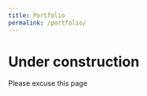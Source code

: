 ```yaml
---
title: Portfolio
permalink: /portfolio/
---
```


# Under construction

Please excuse this page